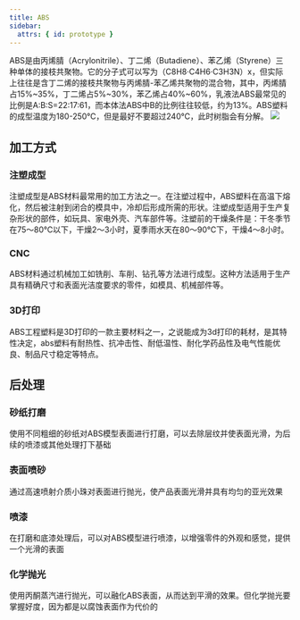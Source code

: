 ```yaml
---
title: ABS
sidebar:
  attrs: { id: prototype }
---
```


ABS是由丙烯腈（Acrylonitrile）、丁二烯（Butadiene）、苯乙烯（Styrene）三种单体的接枝共聚物。它的分子式可以写为（C8H8·C4H6·C3H3N）x，但实际上往往是含丁二烯的接枝共聚物与丙烯腈-苯乙烯共聚物的混合物，其中，丙烯腈占15%~35%，丁二烯占5%~30%，苯乙烯占40%~60%，乳液法ABS最常见的比例是A:B:S=22:17:61，而本体法ABS中B的比例往往较低，约为13%。ABS塑料的成型温度为180-250℃，但是最好不要超过240℃，此时树脂会有分解。
![](https://nexmaker-profabx.oss-cn-hangzhou.aliyuncs.com/img-hwj/424a21df69b0cd6d8828ce4a0b2ad843.jpg)
## 加工方式
### 注塑成型
注塑成型是ABS材料最常用的加工方法之一。在注塑过程中，ABS塑料在高温下熔化，然后被注射到闭合的模具中，冷却后形成所需的形状。注塑成型适用于生产复杂形状的部件，如玩具、家电外壳、汽车部件等。注塑前的干燥条件是：干冬季节在75～80℃以下，干燥2～3小时，夏季雨水天在80～90℃下，干燥4～8小时。
### CNC
ABS材料通过机械加工如铣削、车削、钻孔等方法进行成型。这种方法适用于生产具有精确尺寸和表面光洁度要求的零件，如模具、机械部件等。
### 3D打印
ABS工程塑料是3D打印的一款主要材料之一，之说能成为3d打印的耗材，是其特性决定，abs塑料有耐热性、抗冲击性、耐低温性、耐化学药品性及电气性能优良、制品尺寸稳定等特点。
## 后处理
### 砂纸打磨
使用不同粗细的砂纸对ABS模型表面进行打磨，可以去除层纹并使表面光滑，为后续的喷漆或其他处理打下基础
### 表面喷砂
通过高速喷射介质小珠对表面进行抛光，使产品表面光滑并具有均匀的亚光效果
### 喷漆
在打磨和底漆处理后，可以对ABS模型进行喷漆，以增强零件的外观和感觉，提供一个光滑的表面
### 化学抛光
使用丙酮蒸汽进行抛光，可以融化ABS表面，从而达到平滑的效果。但化学抛光要掌握好度，因为都是以腐蚀表面作为代价的